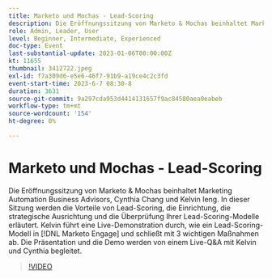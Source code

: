 ```yaml
---
title: Marketo und Mochas - Lead-Scoring
description: Die Eröffnungssitzung von Marketo & Mochas beinhaltet Marketing Automation Business Advisors, Cynthia Chang und Kelvin Ieng. In dieser Sitzung werden die Vorteile von Lead-Scoring, die Einrichtung, die strategische Ausrichtung und die Überprüfung Ihrer Lead-Scoring-Modelle erläutert. Kelvin führt eine Live-Demonstration durch, wie ein Lead-Scoring-Modell in [!DNL Marketo Engage] und schließt mit 3 wichtigen Maßnahmen ab. Die Präsentation und die Demo werden von einem Live-Q&A mit Kelvin und Cynthia begleitet.
role: Admin, Leader, User
level: Beginner, Intermediate, Experienced
doc-type: Event
last-substantial-update: 2023-01-06T00:00:00Z
kt: 11655
thumbnail: 3412722.jpeg
exl-id: f7a309d6-e5e6-46f7-91b9-a19ce4c2c3fd
event-start-time: 2023-6-7 08:30-8
duration: 3631
source-git-commit: 9a297cda953d4414131657f9ac84580aea0eabeb
workflow-type: tm+mt
source-wordcount: '154'
ht-degree: 0%

---
```


# Marketo und Mochas - Lead-Scoring

Die Eröffnungssitzung von Marketo &amp; Mochas beinhaltet Marketing Automation Business Advisors, Cynthia Chang und Kelvin Ieng. In dieser Sitzung werden die Vorteile von Lead-Scoring, die Einrichtung, die strategische Ausrichtung und die Überprüfung Ihrer Lead-Scoring-Modelle erläutert. Kelvin führt eine Live-Demonstration durch, wie ein Lead-Scoring-Modell in [!DNL Marketo Engage] und schließt mit 3 wichtigen Maßnahmen ab. Die Präsentation und die Demo werden von einem Live-Q&amp;A mit Kelvin und Cynthia begleitet.

>[!VIDEO](https://video.tv.adobe.com/v/3412722/?quality=12&learn=on)
